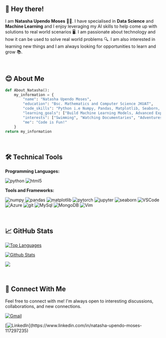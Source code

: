 ﻿## :wave: Hey there!

I am **Natasha Upendo Moses** :woman_technologist:. I have specialised in **Data Science** and **Machine Learning** and I enjoy leveraging my AI skills to help come up with solutions to real world scenarios :desktop_computer:. I am passionate about technology and how it can be used to solve real world problems :mag:. I am also interested in learning new things and I am always looking for opportunities to learn and grow :books:.

<br/>

## :blush: About Me

``` py
def About_Natasha():
    my_information = {
        "name": "Natasha Upendo Moses",
        "education": "Bsc. Mathematics and Computer Science JKUAT",
        "code_skills": "Python i.e Numpy, Pandas, Matplotlib, Seaborn, Sci-kit Learn",
        "learning_goals": ["Build Machine Learning Models, Advanced Exploratory Data Analysis"],
        "interests": ["Swimming", "Watching Documentaries", "Adventures"],
        "me": "Code is Fun!"
    }
return my_information
```

<br/>

## :hammer_and_wrench: Technical Tools

**Programming Languages:** 

![python](https://img.shields.io/badge/Python-3776AB?style=for-the-badge&logo=Python&logoColor=white)
![html5](https://img.shields.io/badge/html5-000000?style=for-the-badge&logo=html5&logoColor=white)

**Tools and Frameworks:**

![numpy](https://img.shields.io/badge/numpy-013243?style=for-the-badge&logo=numpy&logoColor=white)
![pandas](https://img.shields.io/badge/pandas-150458?style=for-the-badge&logo=pandas&logoColor=white)
![matplotlib](https://img.shields.io/badge/matplotlib-000000?style=for-the-badge&logo=matplotlib&logoColor=white)
![pytorch](https://img.shields.io/badge/pytorch-EE4C2C?style=for-the-badge&logo=pytorch&logoColor=white)
![jupyter](https://img.shields.io/badge/jupyter-F37626?style=for-the-badge&logo=jupyter&logoColor=white)
![seaborn](https://img.shields.io/badge/seaborn-000000?style=for-the-badge&logo=seaborn&logoColor=white)
![VSCode](https://img.shields.io/badge/VSCode-0078D4?style=for-the-badge&logo=visual%20studio%20code&logoColor=white)
![Azure](https://img.shields.io/badge/Azure-0078D4?style=for-the-badge&logo=Azure&logoColor=white)
![git](https://img.shields.io/badge/git-F05032?style=for-the-badge&logo=git&logoColor=white)
![MySql](https://img.shields.io/badge/MySql-4479A1?style=for-the-badge&logo=MySql&logoColor=white)
![MongoDB](https://img.shields.io/badge/MongoDB-Atlas-brightgreen)
![Vim](https://img.shields.io/badge/VIM-%2311AB00.svg?&style=for-the-badge&logo=vim&logoColor=white)

<br/>

## :chart_with_upwards_trend: GitHub Stats

[![Top Languages](https://github-readme-stats.vercel.app/api/top-langs/?username=NatashaMoses&layout=donut&theme=radical)](https://github.com/NatashaMoses/github-readme-stats)

[![Github Stats](https://github-readme-stats.vercel.app/api?username=NatashaMoses&theme=radical&show_icons=true)](https://github.com/NatashaMoses/github-readme-stats)

![](https://github-readme-streak-stats.herokuapp.com/?user=NatashaMoses&theme=radical&hide_border=false)

<br/>

## :link: Connect With Me

Feel free to connect with me! I'm always open to interesting discussions, collaborations, and new connections.

[![Gmail](https://img.shields.io/badge/Gmail-D14836?style=for-the-badge&logo=gmail&logoColor=white)](mailto:natmos910@gmail.com)

[![LinkedIn](https://img.shields.io/badge/LinkedIn-0077B5?style=for-the-badge&logo=linkedin&logoColor=white")](https://www.linkedin.com/in/natasha-upendo-moses-117297235)

